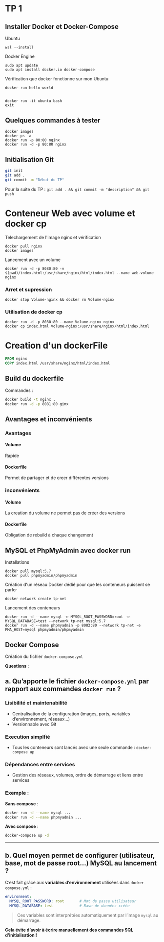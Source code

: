 # TP 1

## Installer Docker et Docker-Compose

Ubuntu

```
wsl --install

```

Docker Engine
```
sudo apt update
sudo apt install docker.io docker-compose
```
Vérification que docker fonctionne sur mon Ubuntu

```
docker run hello-world
```

## 

```
docker run -it ubuntu bash
exit
```

## Quelques commandes à tester

```
docker images
docker ps -a
docker run -p 80:80 nginx
docker run -d -p 80:80 nginx
```

## Initialisation Git

```bash
git init
git add .
git commit -m "Début du TP"
```
Pour la suite du TP : `git add . && git commit -m "description" && git push`

# Conteneur Web avec volume et docker cp

Telechargement de l'image nginx et vérification

```
docker pull nginx
docker images
```

Lancement avec un volume

```
docker run -d -p 8080:80 -v $(pwd)/index.html:/usr/share/nginx/html/index.html --name web-volume nginx
```
 
 
### Arret et supression
```
docker stop Volume-nginx && docker rm Volume-nginx
```

### Utilisation de docker cp
```
docker run -d -p 8080:80 --name Volume-nginx nginx
docker cp index.html Volume-nginx:/usr/share/nginx/html/index.html
```

# Creation d'un dockerFile
```Dockerfile
FROM nginx
COPY index.html /usr/share/nginx/html/index.html
```

## Build du dockerfile

Commandes :
```bash
docker build -t nginx .
docker run -d -p 8081:80 ginx
```

## Avantages et inconvénients
### Avantages 
#### Volume 
Rapide
#### Dockerfile
Permet de partager et de creer différentes versions

### inconvénients 
#### Volume 
La creation du volume ne permet pas de créer des versions 
#### Dockerfile
Obligation de rebuild à chaque changement 

## MySQL et PhpMyAdmin avec docker run

Installations

```
docker pull mysql:5.7
docker pull phpmyadmin/phpmyadmin
```

Création d'un réseau Docker dédié pour que les conteneurs puissent se parler

```
docker network create tp-net
```

Lancement des conteneurs 

```
docker run -d --name mysql -e MYSQL_ROOT_PASSWORD=root -e MYSQL_DATABASE=test --network tp-net mysql:5.7
docker run -d --name phpmyadmin -p 8082:80 --network tp-net -e PMA_HOST=mysql phpmyadmin/phpmyadmin
```

## Docker Compose

Création du fichier `docker-compose.yml` 

**Questions :**

## a. Qu’apporte le fichier `docker-compose.yml` par rapport aux commandes `docker run` ?

### Lisibilité et maintenabilité
- Centralisation de la configuration (images, ports, variables d’environnement, réseaux…)
- Versionnable avec Git

### Execution simplfié
- Tous les conteneurs sont lancés avec une seule commande : `docker-compose up`

### Dépendances entre services
- Gestion des réseaux, volumes, ordre de démarrage et liens entre services

### Exemple :

**Sans compose** :
```bash
docker run -d --name mysql ...
docker run -d --name phpmyadmin ...
```

**Avec compose** :
```bash
docker-compose up -d
```

---

## b. Quel moyen permet de configurer (utilisateur, base, mot de passe root…) MySQL au lancement ?

C’est fait grâce aux **variables d’environnement** utilisées dans `docker-compose.yml` :

```yaml
environment:
  MYSQL_ROOT_PASSWORD: root       # Mot de passe utilisateur
  MYSQL_DATABASE: test            # Base de données créée
```

> Ces variables sont interprétées automatiquement par l’image `mysql` au démarrage.

**Cela évite d’avoir à écrire manuellement des commandes SQL d’initialisation !**





